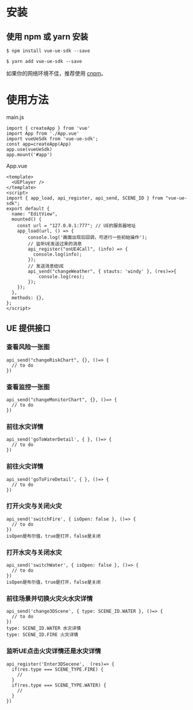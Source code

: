 <!--
 * @Author: sunji 2025506282@qq.com
 * @Date: 2022-06-17 16:32:42
 * @LastEditors: sunji 2025506282@qq.com
 * @LastEditTime: 2022-08-05 16:11:56
 * @FilePath: \vue-ue-sdk\readme.md
 * @Description: 这是默认设置,请设置`customMade`, 打开koroFileHeader查看配置 进行设置: https://github.com/OBKoro1/koro1FileHeader/wiki/%E9%85%8D%E7%BD%AE
-->
# 安装
## 使用 npm 或 yarn 安装
```
$ npm install vue-ue-sdk --save
```
```
$ yarn add vue-ue-sdk --save
```
如果你的网络环境不佳，推荐使用 [cnpm](https://github.com/cnpm/cnpm)。


# 使用方法
main.js
```
import { createApp } from 'vue'
import App from './App.vue'
import vueUeSdk from 'vue-ue-sdk';
const app=createApp(App)
app.use(vueUeSdk)
app.mount('#app')
```
App.vue
```
<template>
  <UEPlayer />
</template>
<script>
import { app_load, api_register, api_send, SCENE_ID } from "vue-ue-sdk";
export default {
  name: "EditView",
  mounted() {
    const url = "127.0.0.1:777"; // UE的服务器地址
    app_load(url, () => {
        console.log('画面出现后回调，可进行一些初始操作');
        // 监听UE发送过来的消息
        api_register("onUE4Call", (info) => {
          console.log(info);
        });
        // 发送消息给UE
        api_send("changeWeather", { stauts: 'windy' }, (res)=>{
            console.log(res);
        });
    });
  },
  methods: {},
};
</script>
```

## UE 提供接口

###  查看风险一张图
```
api_send("changeRiskChart", {}, ()=> {
  // to do
})
```
### 查看监控一张图
```
api_send("changeMonitorChart", {}, ()=> {
  // to do
})
```
### 前往水灾详情
```
api_send('goToWaterDetail', { }, ()=> {
  // to do
})
```
### 前往火灾详情
```
api_send('goToFireDetail', { }, ()=> {
  // to do
})
```

### 打开火灾与关闭火灾
```
api_send('switchFire', { isOpen: false }, ()=> {
  // to do
})
isOpen是布尔值，true是打开，false是关闭
```
### 打开水灾与关闭水灾
```
api_send('switchWater', { isOpen: false }, ()=> {
  // to do
})
isOpen是布尔值，true是打开，false是关闭

```

### 前往场景并切换火灾火水灾详情
```
api_send('change3DScene', { type: SCENE_ID.WATER }, ()=> {
  // to do
})
type: SCENE_ID.WATER 水灾详情
type: SCENE_ID.FIRE 火灾详情
```
### 监听UE点击火灾详情还是水灾详情

```
api_register('Enter3DSecene',  (res)=> {
  if(res.type === SCENE_TYPE.FIRE) {
    //
  }
  if(res.type === SCENE_TYPE.WATER) {
    //
  }
})
```
